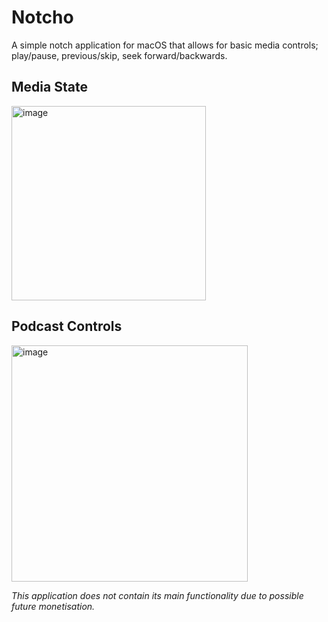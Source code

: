 # Notcho

A simple notch application for macOS that allows for basic media controls; play/pause, previous/skip, seek forward/backwards.

## Media State
<img width="311" alt="image" src="https://github.com/user-attachments/assets/25f1afef-b079-4872-bde7-8975b307a2b9" />

## Podcast Controls
<img width="378" alt="image" src="https://github.com/user-attachments/assets/edc2ec8f-f1b2-4aa3-819b-8f5bab5d337a" />

_This application does not contain its main functionality due to possible future monetisation._
